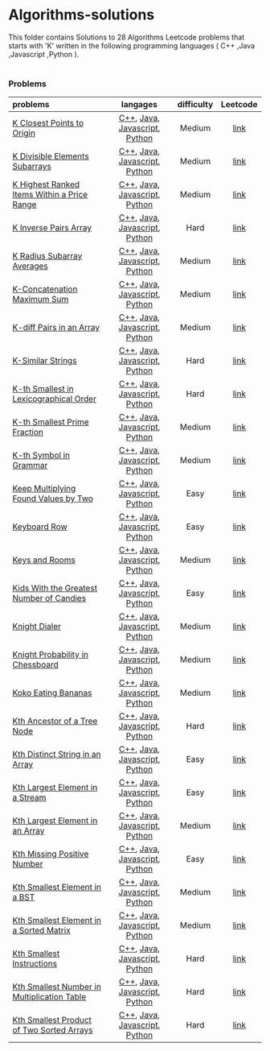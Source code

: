# Algorithms-solutions
This folder contains Solutions to 28 Algorithms Leetcode problems that starts with 'K' written in the following programming languages ( C++ ,Java ,Javascript ,Python ).<br><br>
### Problems ###
|problems|langages|difficulty|Leetcode|
|:-------|:------:|:--------:|:------:|
|[K Closest Points to Origin](https://github.com/AnasImloul/Leetcode-solutions/tree/main/scripts/algorithms/K/K%20Closest%20Points%20to%20Origin/)|[C++](https://github.com/AnasImloul/Leetcode-solutions/tree/main/scripts/algorithms/K/K%20Closest%20Points%20to%20Origin/K%20Closest%20Points%20to%20Origin.cpp), [Java](https://github.com/AnasImloul/Leetcode-solutions/tree/main/scripts/algorithms/K/K%20Closest%20Points%20to%20Origin/K%20Closest%20Points%20to%20Origin.java), [Javascript](https://github.com/AnasImloul/Leetcode-solutions/tree/main/scripts/algorithms/K/K%20Closest%20Points%20to%20Origin/K%20Closest%20Points%20to%20Origin.js), [Python](https://github.com/AnasImloul/Leetcode-solutions/tree/main/scripts/algorithms/K/K%20Closest%20Points%20to%20Origin/K%20Closest%20Points%20to%20Origin.py)|Medium|[link](https://leetcode.com/problems/k-closest-points-to-origin)|
|[K Divisible Elements Subarrays](https://github.com/AnasImloul/Leetcode-solutions/tree/main/scripts/algorithms/K/K%20Divisible%20Elements%20Subarrays/)|[C++](https://github.com/AnasImloul/Leetcode-solutions/tree/main/scripts/algorithms/K/K%20Divisible%20Elements%20Subarrays/K%20Divisible%20Elements%20Subarrays.cpp), [Java](https://github.com/AnasImloul/Leetcode-solutions/tree/main/scripts/algorithms/K/K%20Divisible%20Elements%20Subarrays/K%20Divisible%20Elements%20Subarrays.java), [Javascript](https://github.com/AnasImloul/Leetcode-solutions/tree/main/scripts/algorithms/K/K%20Divisible%20Elements%20Subarrays/K%20Divisible%20Elements%20Subarrays.js), [Python](https://github.com/AnasImloul/Leetcode-solutions/tree/main/scripts/algorithms/K/K%20Divisible%20Elements%20Subarrays/K%20Divisible%20Elements%20Subarrays.py)|Medium|[link](https://leetcode.com/problems/k-divisible-elements-subarrays)|
|[K Highest Ranked Items Within a Price Range](https://github.com/AnasImloul/Leetcode-solutions/tree/main/scripts/algorithms/K/K%20Highest%20Ranked%20Items%20Within%20a%20Price%20Range/)|[C++](https://github.com/AnasImloul/Leetcode-solutions/tree/main/scripts/algorithms/K/K%20Highest%20Ranked%20Items%20Within%20a%20Price%20Range/K%20Highest%20Ranked%20Items%20Within%20a%20Price%20Range.cpp), [Java](https://github.com/AnasImloul/Leetcode-solutions/tree/main/scripts/algorithms/K/K%20Highest%20Ranked%20Items%20Within%20a%20Price%20Range/K%20Highest%20Ranked%20Items%20Within%20a%20Price%20Range.java), [Javascript](https://github.com/AnasImloul/Leetcode-solutions/tree/main/scripts/algorithms/K/K%20Highest%20Ranked%20Items%20Within%20a%20Price%20Range/K%20Highest%20Ranked%20Items%20Within%20a%20Price%20Range.js), [Python](https://github.com/AnasImloul/Leetcode-solutions/tree/main/scripts/algorithms/K/K%20Highest%20Ranked%20Items%20Within%20a%20Price%20Range/K%20Highest%20Ranked%20Items%20Within%20a%20Price%20Range.py)|Medium|[link](https://leetcode.com/problems/k-highest-ranked-items-within-a-price-range)|
|[K Inverse Pairs Array](https://github.com/AnasImloul/Leetcode-solutions/tree/main/scripts/algorithms/K/K%20Inverse%20Pairs%20Array/)|[C++](https://github.com/AnasImloul/Leetcode-solutions/tree/main/scripts/algorithms/K/K%20Inverse%20Pairs%20Array/K%20Inverse%20Pairs%20Array.cpp), [Java](https://github.com/AnasImloul/Leetcode-solutions/tree/main/scripts/algorithms/K/K%20Inverse%20Pairs%20Array/K%20Inverse%20Pairs%20Array.java), [Javascript](https://github.com/AnasImloul/Leetcode-solutions/tree/main/scripts/algorithms/K/K%20Inverse%20Pairs%20Array/K%20Inverse%20Pairs%20Array.js), [Python](https://github.com/AnasImloul/Leetcode-solutions/tree/main/scripts/algorithms/K/K%20Inverse%20Pairs%20Array/K%20Inverse%20Pairs%20Array.py)|Hard|[link](https://leetcode.com/problems/k-inverse-pairs-array)|
|[K Radius Subarray Averages](https://github.com/AnasImloul/Leetcode-solutions/tree/main/scripts/algorithms/K/K%20Radius%20Subarray%20Averages/)|[C++](https://github.com/AnasImloul/Leetcode-solutions/tree/main/scripts/algorithms/K/K%20Radius%20Subarray%20Averages/K%20Radius%20Subarray%20Averages.cpp), [Java](https://github.com/AnasImloul/Leetcode-solutions/tree/main/scripts/algorithms/K/K%20Radius%20Subarray%20Averages/K%20Radius%20Subarray%20Averages.java), [Javascript](https://github.com/AnasImloul/Leetcode-solutions/tree/main/scripts/algorithms/K/K%20Radius%20Subarray%20Averages/K%20Radius%20Subarray%20Averages.js), [Python](https://github.com/AnasImloul/Leetcode-solutions/tree/main/scripts/algorithms/K/K%20Radius%20Subarray%20Averages/K%20Radius%20Subarray%20Averages.py)|Medium|[link](https://leetcode.com/problems/k-radius-subarray-averages)|
|[K-Concatenation Maximum Sum](https://github.com/AnasImloul/Leetcode-solutions/tree/main/scripts/algorithms/K/K-Concatenation%20Maximum%20Sum/)|[C++](https://github.com/AnasImloul/Leetcode-solutions/tree/main/scripts/algorithms/K/K-Concatenation%20Maximum%20Sum/K-Concatenation%20Maximum%20Sum.cpp), [Java](https://github.com/AnasImloul/Leetcode-solutions/tree/main/scripts/algorithms/K/K-Concatenation%20Maximum%20Sum/K-Concatenation%20Maximum%20Sum.java), [Javascript](https://github.com/AnasImloul/Leetcode-solutions/tree/main/scripts/algorithms/K/K-Concatenation%20Maximum%20Sum/K-Concatenation%20Maximum%20Sum.js), [Python](https://github.com/AnasImloul/Leetcode-solutions/tree/main/scripts/algorithms/K/K-Concatenation%20Maximum%20Sum/K-Concatenation%20Maximum%20Sum.py)|Medium|[link](https://leetcode.com/problems/k-concatenation-maximum-sum)|
|[K-diff Pairs in an Array](https://github.com/AnasImloul/Leetcode-solutions/tree/main/scripts/algorithms/K/K-diff%20Pairs%20in%20an%20Array/)|[C++](https://github.com/AnasImloul/Leetcode-solutions/tree/main/scripts/algorithms/K/K-diff%20Pairs%20in%20an%20Array/K-diff%20Pairs%20in%20an%20Array.cpp), [Java](https://github.com/AnasImloul/Leetcode-solutions/tree/main/scripts/algorithms/K/K-diff%20Pairs%20in%20an%20Array/K-diff%20Pairs%20in%20an%20Array.java), [Javascript](https://github.com/AnasImloul/Leetcode-solutions/tree/main/scripts/algorithms/K/K-diff%20Pairs%20in%20an%20Array/K-diff%20Pairs%20in%20an%20Array.js), [Python](https://github.com/AnasImloul/Leetcode-solutions/tree/main/scripts/algorithms/K/K-diff%20Pairs%20in%20an%20Array/K-diff%20Pairs%20in%20an%20Array.py)|Medium|[link](https://leetcode.com/problems/k-diff-pairs-in-an-array)|
|[K-Similar Strings](https://github.com/AnasImloul/Leetcode-solutions/tree/main/scripts/algorithms/K/K-Similar%20Strings/)|[C++](https://github.com/AnasImloul/Leetcode-solutions/tree/main/scripts/algorithms/K/K-Similar%20Strings/K-Similar%20Strings.cpp), [Java](https://github.com/AnasImloul/Leetcode-solutions/tree/main/scripts/algorithms/K/K-Similar%20Strings/K-Similar%20Strings.java), [Javascript](https://github.com/AnasImloul/Leetcode-solutions/tree/main/scripts/algorithms/K/K-Similar%20Strings/K-Similar%20Strings.js), [Python](https://github.com/AnasImloul/Leetcode-solutions/tree/main/scripts/algorithms/K/K-Similar%20Strings/K-Similar%20Strings.py)|Hard|[link](https://leetcode.com/problems/k-similar-strings)|
|[K-th Smallest in Lexicographical Order](https://github.com/AnasImloul/Leetcode-solutions/tree/main/scripts/algorithms/K/K-th%20Smallest%20in%20Lexicographical%20Order/)|[C++](https://github.com/AnasImloul/Leetcode-solutions/tree/main/scripts/algorithms/K/K-th%20Smallest%20in%20Lexicographical%20Order/K-th%20Smallest%20in%20Lexicographical%20Order.cpp), [Java](https://github.com/AnasImloul/Leetcode-solutions/tree/main/scripts/algorithms/K/K-th%20Smallest%20in%20Lexicographical%20Order/K-th%20Smallest%20in%20Lexicographical%20Order.java), [Javascript](https://github.com/AnasImloul/Leetcode-solutions/tree/main/scripts/algorithms/K/K-th%20Smallest%20in%20Lexicographical%20Order/K-th%20Smallest%20in%20Lexicographical%20Order.js), [Python](https://github.com/AnasImloul/Leetcode-solutions/tree/main/scripts/algorithms/K/K-th%20Smallest%20in%20Lexicographical%20Order/K-th%20Smallest%20in%20Lexicographical%20Order.py)|Hard|[link](https://leetcode.com/problems/k-th-smallest-in-lexicographical-order)|
|[K-th Smallest Prime Fraction](https://github.com/AnasImloul/Leetcode-solutions/tree/main/scripts/algorithms/K/K-th%20Smallest%20Prime%20Fraction/)|[C++](https://github.com/AnasImloul/Leetcode-solutions/tree/main/scripts/algorithms/K/K-th%20Smallest%20Prime%20Fraction/K-th%20Smallest%20Prime%20Fraction.cpp), [Java](https://github.com/AnasImloul/Leetcode-solutions/tree/main/scripts/algorithms/K/K-th%20Smallest%20Prime%20Fraction/K-th%20Smallest%20Prime%20Fraction.java), [Javascript](https://github.com/AnasImloul/Leetcode-solutions/tree/main/scripts/algorithms/K/K-th%20Smallest%20Prime%20Fraction/K-th%20Smallest%20Prime%20Fraction.js), [Python](https://github.com/AnasImloul/Leetcode-solutions/tree/main/scripts/algorithms/K/K-th%20Smallest%20Prime%20Fraction/K-th%20Smallest%20Prime%20Fraction.py)|Medium|[link](https://leetcode.com/problems/k-th-smallest-prime-fraction)|
|[K-th Symbol in Grammar](https://github.com/AnasImloul/Leetcode-solutions/tree/main/scripts/algorithms/K/K-th%20Symbol%20in%20Grammar/)|[C++](https://github.com/AnasImloul/Leetcode-solutions/tree/main/scripts/algorithms/K/K-th%20Symbol%20in%20Grammar/K-th%20Symbol%20in%20Grammar.cpp), [Java](https://github.com/AnasImloul/Leetcode-solutions/tree/main/scripts/algorithms/K/K-th%20Symbol%20in%20Grammar/K-th%20Symbol%20in%20Grammar.java), [Javascript](https://github.com/AnasImloul/Leetcode-solutions/tree/main/scripts/algorithms/K/K-th%20Symbol%20in%20Grammar/K-th%20Symbol%20in%20Grammar.js), [Python](https://github.com/AnasImloul/Leetcode-solutions/tree/main/scripts/algorithms/K/K-th%20Symbol%20in%20Grammar/K-th%20Symbol%20in%20Grammar.py)|Medium|[link](https://leetcode.com/problems/k-th-symbol-in-grammar)|
|[Keep Multiplying Found Values by Two](https://github.com/AnasImloul/Leetcode-solutions/tree/main/scripts/algorithms/K/Keep%20Multiplying%20Found%20Values%20by%20Two/)|[C++](https://github.com/AnasImloul/Leetcode-solutions/tree/main/scripts/algorithms/K/Keep%20Multiplying%20Found%20Values%20by%20Two/Keep%20Multiplying%20Found%20Values%20by%20Two.cpp), [Java](https://github.com/AnasImloul/Leetcode-solutions/tree/main/scripts/algorithms/K/Keep%20Multiplying%20Found%20Values%20by%20Two/Keep%20Multiplying%20Found%20Values%20by%20Two.java), [Javascript](https://github.com/AnasImloul/Leetcode-solutions/tree/main/scripts/algorithms/K/Keep%20Multiplying%20Found%20Values%20by%20Two/Keep%20Multiplying%20Found%20Values%20by%20Two.js), [Python](https://github.com/AnasImloul/Leetcode-solutions/tree/main/scripts/algorithms/K/Keep%20Multiplying%20Found%20Values%20by%20Two/Keep%20Multiplying%20Found%20Values%20by%20Two.py)|Easy|[link](https://leetcode.com/problems/keep-multiplying-found-values-by-two)|
|[Keyboard Row](https://github.com/AnasImloul/Leetcode-solutions/tree/main/scripts/algorithms/K/Keyboard%20Row/)|[C++](https://github.com/AnasImloul/Leetcode-solutions/tree/main/scripts/algorithms/K/Keyboard%20Row/Keyboard%20Row.cpp), [Java](https://github.com/AnasImloul/Leetcode-solutions/tree/main/scripts/algorithms/K/Keyboard%20Row/Keyboard%20Row.java), [Javascript](https://github.com/AnasImloul/Leetcode-solutions/tree/main/scripts/algorithms/K/Keyboard%20Row/Keyboard%20Row.js), [Python](https://github.com/AnasImloul/Leetcode-solutions/tree/main/scripts/algorithms/K/Keyboard%20Row/Keyboard%20Row.py)|Easy|[link](https://leetcode.com/problems/keyboard-row)|
|[Keys and Rooms](https://github.com/AnasImloul/Leetcode-solutions/tree/main/scripts/algorithms/K/Keys%20and%20Rooms/)|[C++](https://github.com/AnasImloul/Leetcode-solutions/tree/main/scripts/algorithms/K/Keys%20and%20Rooms/Keys%20and%20Rooms.cpp), [Java](https://github.com/AnasImloul/Leetcode-solutions/tree/main/scripts/algorithms/K/Keys%20and%20Rooms/Keys%20and%20Rooms.java), [Javascript](https://github.com/AnasImloul/Leetcode-solutions/tree/main/scripts/algorithms/K/Keys%20and%20Rooms/Keys%20and%20Rooms.js), [Python](https://github.com/AnasImloul/Leetcode-solutions/tree/main/scripts/algorithms/K/Keys%20and%20Rooms/Keys%20and%20Rooms.py)|Medium|[link](https://leetcode.com/problems/keys-and-rooms)|
|[Kids With the Greatest Number of Candies](https://github.com/AnasImloul/Leetcode-solutions/tree/main/scripts/algorithms/K/Kids%20With%20the%20Greatest%20Number%20of%20Candies/)|[C++](https://github.com/AnasImloul/Leetcode-solutions/tree/main/scripts/algorithms/K/Kids%20With%20the%20Greatest%20Number%20of%20Candies/Kids%20With%20the%20Greatest%20Number%20of%20Candies.cpp), [Java](https://github.com/AnasImloul/Leetcode-solutions/tree/main/scripts/algorithms/K/Kids%20With%20the%20Greatest%20Number%20of%20Candies/Kids%20With%20the%20Greatest%20Number%20of%20Candies.java), [Javascript](https://github.com/AnasImloul/Leetcode-solutions/tree/main/scripts/algorithms/K/Kids%20With%20the%20Greatest%20Number%20of%20Candies/Kids%20With%20the%20Greatest%20Number%20of%20Candies.js), [Python](https://github.com/AnasImloul/Leetcode-solutions/tree/main/scripts/algorithms/K/Kids%20With%20the%20Greatest%20Number%20of%20Candies/Kids%20With%20the%20Greatest%20Number%20of%20Candies.py)|Easy|[link](https://leetcode.com/problems/kids-with-the-greatest-number-of-candies)|
|[Knight Dialer](https://github.com/AnasImloul/Leetcode-solutions/tree/main/scripts/algorithms/K/Knight%20Dialer/)|[C++](https://github.com/AnasImloul/Leetcode-solutions/tree/main/scripts/algorithms/K/Knight%20Dialer/Knight%20Dialer.cpp), [Java](https://github.com/AnasImloul/Leetcode-solutions/tree/main/scripts/algorithms/K/Knight%20Dialer/Knight%20Dialer.java), [Javascript](https://github.com/AnasImloul/Leetcode-solutions/tree/main/scripts/algorithms/K/Knight%20Dialer/Knight%20Dialer.js), [Python](https://github.com/AnasImloul/Leetcode-solutions/tree/main/scripts/algorithms/K/Knight%20Dialer/Knight%20Dialer.py)|Medium|[link](https://leetcode.com/problems/knight-dialer)|
|[Knight Probability in Chessboard](https://github.com/AnasImloul/Leetcode-solutions/tree/main/scripts/algorithms/K/Knight%20Probability%20in%20Chessboard/)|[C++](https://github.com/AnasImloul/Leetcode-solutions/tree/main/scripts/algorithms/K/Knight%20Probability%20in%20Chessboard/Knight%20Probability%20in%20Chessboard.cpp), [Java](https://github.com/AnasImloul/Leetcode-solutions/tree/main/scripts/algorithms/K/Knight%20Probability%20in%20Chessboard/Knight%20Probability%20in%20Chessboard.java), [Javascript](https://github.com/AnasImloul/Leetcode-solutions/tree/main/scripts/algorithms/K/Knight%20Probability%20in%20Chessboard/Knight%20Probability%20in%20Chessboard.js), [Python](https://github.com/AnasImloul/Leetcode-solutions/tree/main/scripts/algorithms/K/Knight%20Probability%20in%20Chessboard/Knight%20Probability%20in%20Chessboard.py)|Medium|[link](https://leetcode.com/problems/knight-probability-in-chessboard)|
|[Koko Eating Bananas](https://github.com/AnasImloul/Leetcode-solutions/tree/main/scripts/algorithms/K/Koko%20Eating%20Bananas/)|[C++](https://github.com/AnasImloul/Leetcode-solutions/tree/main/scripts/algorithms/K/Koko%20Eating%20Bananas/Koko%20Eating%20Bananas.cpp), [Java](https://github.com/AnasImloul/Leetcode-solutions/tree/main/scripts/algorithms/K/Koko%20Eating%20Bananas/Koko%20Eating%20Bananas.java), [Javascript](https://github.com/AnasImloul/Leetcode-solutions/tree/main/scripts/algorithms/K/Koko%20Eating%20Bananas/Koko%20Eating%20Bananas.js), [Python](https://github.com/AnasImloul/Leetcode-solutions/tree/main/scripts/algorithms/K/Koko%20Eating%20Bananas/Koko%20Eating%20Bananas.py)|Medium|[link](https://leetcode.com/problems/koko-eating-bananas)|
|[Kth Ancestor of a Tree Node](https://github.com/AnasImloul/Leetcode-solutions/tree/main/scripts/algorithms/K/Kth%20Ancestor%20of%20a%20Tree%20Node/)|[C++](https://github.com/AnasImloul/Leetcode-solutions/tree/main/scripts/algorithms/K/Kth%20Ancestor%20of%20a%20Tree%20Node/Kth%20Ancestor%20of%20a%20Tree%20Node.cpp), [Java](https://github.com/AnasImloul/Leetcode-solutions/tree/main/scripts/algorithms/K/Kth%20Ancestor%20of%20a%20Tree%20Node/Kth%20Ancestor%20of%20a%20Tree%20Node.java), [Javascript](https://github.com/AnasImloul/Leetcode-solutions/tree/main/scripts/algorithms/K/Kth%20Ancestor%20of%20a%20Tree%20Node/Kth%20Ancestor%20of%20a%20Tree%20Node.js), [Python](https://github.com/AnasImloul/Leetcode-solutions/tree/main/scripts/algorithms/K/Kth%20Ancestor%20of%20a%20Tree%20Node/Kth%20Ancestor%20of%20a%20Tree%20Node.py)|Hard|[link](https://leetcode.com/problems/kth-ancestor-of-a-tree-node)|
|[Kth Distinct String in an Array](https://github.com/AnasImloul/Leetcode-solutions/tree/main/scripts/algorithms/K/Kth%20Distinct%20String%20in%20an%20Array/)|[C++](https://github.com/AnasImloul/Leetcode-solutions/tree/main/scripts/algorithms/K/Kth%20Distinct%20String%20in%20an%20Array/Kth%20Distinct%20String%20in%20an%20Array.cpp), [Java](https://github.com/AnasImloul/Leetcode-solutions/tree/main/scripts/algorithms/K/Kth%20Distinct%20String%20in%20an%20Array/Kth%20Distinct%20String%20in%20an%20Array.java), [Javascript](https://github.com/AnasImloul/Leetcode-solutions/tree/main/scripts/algorithms/K/Kth%20Distinct%20String%20in%20an%20Array/Kth%20Distinct%20String%20in%20an%20Array.js), [Python](https://github.com/AnasImloul/Leetcode-solutions/tree/main/scripts/algorithms/K/Kth%20Distinct%20String%20in%20an%20Array/Kth%20Distinct%20String%20in%20an%20Array.py)|Easy|[link](https://leetcode.com/problems/kth-distinct-string-in-an-array)|
|[Kth Largest Element in a Stream](https://github.com/AnasImloul/Leetcode-solutions/tree/main/scripts/algorithms/K/Kth%20Largest%20Element%20in%20a%20Stream/)|[C++](https://github.com/AnasImloul/Leetcode-solutions/tree/main/scripts/algorithms/K/Kth%20Largest%20Element%20in%20a%20Stream/Kth%20Largest%20Element%20in%20a%20Stream.cpp), [Java](https://github.com/AnasImloul/Leetcode-solutions/tree/main/scripts/algorithms/K/Kth%20Largest%20Element%20in%20a%20Stream/Kth%20Largest%20Element%20in%20a%20Stream.java), [Javascript](https://github.com/AnasImloul/Leetcode-solutions/tree/main/scripts/algorithms/K/Kth%20Largest%20Element%20in%20a%20Stream/Kth%20Largest%20Element%20in%20a%20Stream.js), [Python](https://github.com/AnasImloul/Leetcode-solutions/tree/main/scripts/algorithms/K/Kth%20Largest%20Element%20in%20a%20Stream/Kth%20Largest%20Element%20in%20a%20Stream.py)|Easy|[link](https://leetcode.com/problems/kth-largest-element-in-a-stream)|
|[Kth Largest Element in an Array](https://github.com/AnasImloul/Leetcode-solutions/tree/main/scripts/algorithms/K/Kth%20Largest%20Element%20in%20an%20Array/)|[C++](https://github.com/AnasImloul/Leetcode-solutions/tree/main/scripts/algorithms/K/Kth%20Largest%20Element%20in%20an%20Array/Kth%20Largest%20Element%20in%20an%20Array.cpp), [Java](https://github.com/AnasImloul/Leetcode-solutions/tree/main/scripts/algorithms/K/Kth%20Largest%20Element%20in%20an%20Array/Kth%20Largest%20Element%20in%20an%20Array.java), [Javascript](https://github.com/AnasImloul/Leetcode-solutions/tree/main/scripts/algorithms/K/Kth%20Largest%20Element%20in%20an%20Array/Kth%20Largest%20Element%20in%20an%20Array.js), [Python](https://github.com/AnasImloul/Leetcode-solutions/tree/main/scripts/algorithms/K/Kth%20Largest%20Element%20in%20an%20Array/Kth%20Largest%20Element%20in%20an%20Array.py)|Medium|[link](https://leetcode.com/problems/kth-largest-element-in-an-array)|
|[Kth Missing Positive Number](https://github.com/AnasImloul/Leetcode-solutions/tree/main/scripts/algorithms/K/Kth%20Missing%20Positive%20Number/)|[C++](https://github.com/AnasImloul/Leetcode-solutions/tree/main/scripts/algorithms/K/Kth%20Missing%20Positive%20Number/Kth%20Missing%20Positive%20Number.cpp), [Java](https://github.com/AnasImloul/Leetcode-solutions/tree/main/scripts/algorithms/K/Kth%20Missing%20Positive%20Number/Kth%20Missing%20Positive%20Number.java), [Javascript](https://github.com/AnasImloul/Leetcode-solutions/tree/main/scripts/algorithms/K/Kth%20Missing%20Positive%20Number/Kth%20Missing%20Positive%20Number.js), [Python](https://github.com/AnasImloul/Leetcode-solutions/tree/main/scripts/algorithms/K/Kth%20Missing%20Positive%20Number/Kth%20Missing%20Positive%20Number.py)|Easy|[link](https://leetcode.com/problems/kth-missing-positive-number)|
|[Kth Smallest Element in a BST](https://github.com/AnasImloul/Leetcode-solutions/tree/main/scripts/algorithms/K/Kth%20Smallest%20Element%20in%20a%20BST/)|[C++](https://github.com/AnasImloul/Leetcode-solutions/tree/main/scripts/algorithms/K/Kth%20Smallest%20Element%20in%20a%20BST/Kth%20Smallest%20Element%20in%20a%20BST.cpp), [Java](https://github.com/AnasImloul/Leetcode-solutions/tree/main/scripts/algorithms/K/Kth%20Smallest%20Element%20in%20a%20BST/Kth%20Smallest%20Element%20in%20a%20BST.java), [Javascript](https://github.com/AnasImloul/Leetcode-solutions/tree/main/scripts/algorithms/K/Kth%20Smallest%20Element%20in%20a%20BST/Kth%20Smallest%20Element%20in%20a%20BST.js), [Python](https://github.com/AnasImloul/Leetcode-solutions/tree/main/scripts/algorithms/K/Kth%20Smallest%20Element%20in%20a%20BST/Kth%20Smallest%20Element%20in%20a%20BST.py)|Medium|[link](https://leetcode.com/problems/kth-smallest-element-in-a-bst)|
|[Kth Smallest Element in a Sorted Matrix](https://github.com/AnasImloul/Leetcode-solutions/tree/main/scripts/algorithms/K/Kth%20Smallest%20Element%20in%20a%20Sorted%20Matrix/)|[C++](https://github.com/AnasImloul/Leetcode-solutions/tree/main/scripts/algorithms/K/Kth%20Smallest%20Element%20in%20a%20Sorted%20Matrix/Kth%20Smallest%20Element%20in%20a%20Sorted%20Matrix.cpp), [Java](https://github.com/AnasImloul/Leetcode-solutions/tree/main/scripts/algorithms/K/Kth%20Smallest%20Element%20in%20a%20Sorted%20Matrix/Kth%20Smallest%20Element%20in%20a%20Sorted%20Matrix.java), [Javascript](https://github.com/AnasImloul/Leetcode-solutions/tree/main/scripts/algorithms/K/Kth%20Smallest%20Element%20in%20a%20Sorted%20Matrix/Kth%20Smallest%20Element%20in%20a%20Sorted%20Matrix.js), [Python](https://github.com/AnasImloul/Leetcode-solutions/tree/main/scripts/algorithms/K/Kth%20Smallest%20Element%20in%20a%20Sorted%20Matrix/Kth%20Smallest%20Element%20in%20a%20Sorted%20Matrix.py)|Medium|[link](https://leetcode.com/problems/kth-smallest-element-in-a-sorted-matrix)|
|[Kth Smallest Instructions](https://github.com/AnasImloul/Leetcode-solutions/tree/main/scripts/algorithms/K/Kth%20Smallest%20Instructions/)|[C++](https://github.com/AnasImloul/Leetcode-solutions/tree/main/scripts/algorithms/K/Kth%20Smallest%20Instructions/Kth%20Smallest%20Instructions.cpp), [Java](https://github.com/AnasImloul/Leetcode-solutions/tree/main/scripts/algorithms/K/Kth%20Smallest%20Instructions/Kth%20Smallest%20Instructions.java), [Javascript](https://github.com/AnasImloul/Leetcode-solutions/tree/main/scripts/algorithms/K/Kth%20Smallest%20Instructions/Kth%20Smallest%20Instructions.js), [Python](https://github.com/AnasImloul/Leetcode-solutions/tree/main/scripts/algorithms/K/Kth%20Smallest%20Instructions/Kth%20Smallest%20Instructions.py)|Hard|[link](https://leetcode.com/problems/kth-smallest-instructions)|
|[Kth Smallest Number in Multiplication Table](https://github.com/AnasImloul/Leetcode-solutions/tree/main/scripts/algorithms/K/Kth%20Smallest%20Number%20in%20Multiplication%20Table/)|[C++](https://github.com/AnasImloul/Leetcode-solutions/tree/main/scripts/algorithms/K/Kth%20Smallest%20Number%20in%20Multiplication%20Table/Kth%20Smallest%20Number%20in%20Multiplication%20Table.cpp), [Java](https://github.com/AnasImloul/Leetcode-solutions/tree/main/scripts/algorithms/K/Kth%20Smallest%20Number%20in%20Multiplication%20Table/Kth%20Smallest%20Number%20in%20Multiplication%20Table.java), [Javascript](https://github.com/AnasImloul/Leetcode-solutions/tree/main/scripts/algorithms/K/Kth%20Smallest%20Number%20in%20Multiplication%20Table/Kth%20Smallest%20Number%20in%20Multiplication%20Table.js), [Python](https://github.com/AnasImloul/Leetcode-solutions/tree/main/scripts/algorithms/K/Kth%20Smallest%20Number%20in%20Multiplication%20Table/Kth%20Smallest%20Number%20in%20Multiplication%20Table.py)|Hard|[link](https://leetcode.com/problems/kth-smallest-number-in-multiplication-table)|
|[Kth Smallest Product of Two Sorted Arrays](https://github.com/AnasImloul/Leetcode-solutions/tree/main/scripts/algorithms/K/Kth%20Smallest%20Product%20of%20Two%20Sorted%20Arrays/)|[C++](https://github.com/AnasImloul/Leetcode-solutions/tree/main/scripts/algorithms/K/Kth%20Smallest%20Product%20of%20Two%20Sorted%20Arrays/Kth%20Smallest%20Product%20of%20Two%20Sorted%20Arrays.cpp), [Java](https://github.com/AnasImloul/Leetcode-solutions/tree/main/scripts/algorithms/K/Kth%20Smallest%20Product%20of%20Two%20Sorted%20Arrays/Kth%20Smallest%20Product%20of%20Two%20Sorted%20Arrays.java), [Javascript](https://github.com/AnasImloul/Leetcode-solutions/tree/main/scripts/algorithms/K/Kth%20Smallest%20Product%20of%20Two%20Sorted%20Arrays/Kth%20Smallest%20Product%20of%20Two%20Sorted%20Arrays.js), [Python](https://github.com/AnasImloul/Leetcode-solutions/tree/main/scripts/algorithms/K/Kth%20Smallest%20Product%20of%20Two%20Sorted%20Arrays/Kth%20Smallest%20Product%20of%20Two%20Sorted%20Arrays.py)|Hard|[link](https://leetcode.com/problems/kth-smallest-product-of-two-sorted-arrays)|
